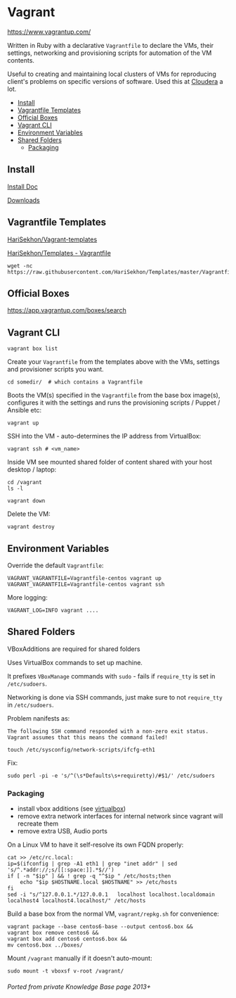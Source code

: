 # Vagrant

<https://www.vagrantup.com/>

Written in Ruby with a declarative `Vagrantfile` to declare the VMs, their settings, networking and provisioning scripts for automation of the VM contents.

Useful to creating and maintaining local clusters of VMs for reproducing client's problems on specific versions of
software. Used this at [Cloudera](https://cloudera.com) a lot.

<!-- INDEX_START -->
- [Install](#install)
- [Vagrantfile Templates](#vagrantfile-templates)
- [Official Boxes](#official-boxes)
- [Vagrant CLI](#vagrant-cli)
- [Environment Variables](#environment-variables)
- [Shared Folders](#shared-folders)
  - [Packaging](#packaging)
<!-- INDEX_END -->

## Install

[Install Doc](https://developer.hashicorp.com/vagrant/docs/installation)

[Downloads](https://developer.hashicorp.com/vagrant/downloads)

## Vagrantfile Templates

[HariSekhon/Vagrant-templates](https://github.com/HariSekhon/Vagrant-templates)

[HariSekhon/Templates - Vagrantfile](https://github.com/HariSekhon/Templates/blob/master/Vagrantfile)

```shell
wget -nc https://raw.githubusercontent.com/HariSekhon/Templates/master/Vagrantfile
```

## Official Boxes

https://app.vagrantup.com/boxes/search

## Vagrant CLI

```shell
vagrant box list
```

Create your `Vagrantfile` from the templates above with the VMs, settings and provisioner scripts you want.

```shell
cd somedir/  # which contains a Vagrantfile
```

Boots the VM(s) specified in the `Vagrantfile` from the base box image(s), configures it with the settings and runs the
provisioning
scripts / Puppet /
Ansible etc:

```shell
vagrant up
```

SSH into the VM - auto-determines the IP address from VirtualBox:
```shell
vagrant ssh # <vm_name>
```

Inside VM see mounted shared folder of content shared with your host desktop / laptop:

```shell
cd /vagrant
ls -l
```

```shell
vagrant down
```

Delete the VM:
```shell
vagrant destroy
```

## Environment Variables

Override the default `Vagrantfile`:

```shell
VAGRANT_VAGRANTFILE=Vagrantfile-centos vagrant up
VAGRANT_VAGRANTFILE=Vagrantfile-centos vagrant ssh
```

More logging:

```shell
VAGRANT_LOG=INFO vagrant ....
```

## Shared Folders

VBoxAdditions are required for shared folders

Uses VirtualBox commands to set up machine.

It prefixes `VBoxManage` commands with `sudo` - fails if `require_tty` is set in `/etc/sudoers`.

Networking is done via SSH commands, just make sure to not `require_tty` in `/etc/sudoers`.

Problem nanifests as:
```
The following SSH command responded with a non-zero exit status.
Vagrant assumes that this means the command failed!

touch /etc/sysconfig/network-scripts/ifcfg-eth1
```

Fix:
```shell
sudo perl -pi -e 's/^(\s*Defaults\s+requiretty)/#$1/' /etc/sudoers
```

### Packaging

- install vbox additions (see [virtualbox](virtualbox.md))
- remove extra network interfaces for internal network since vagrant will recreate them
- remove extra USB, Audio ports

On a Linux VM to have it self-resolve its own FQDN properly:
```shell
cat >> /etc/rc.local:
ip=$(ifconfig | grep -A1 eth1 | grep "inet addr" | sed 's/^.*addr://;s/[[:space:]].*$//')
if [ -n "$ip" ] && ! grep -q "^$ip " /etc/hosts;then
    echo "$ip $HOSTNAME.local $HOSTNAME" >> /etc/hosts
fi
sed -i "s/^127.0.0.1.*/127.0.0.1   localhost localhost.localdomain localhost4 localhost4.localhost/" /etc/hosts
```

Build a base box from the normal VM, `vagrant/repkg.sh` for convenience:

```shell
vagrant package --base centos6-base --output centos6.box &&
vagrant box remove centos6 &&
vagrant box add centos6 centos6.box &&
mv centos6.box ../boxes/
```

Mount `/vagrant` manually if it doesn't auto-mount:

```shell
sudo mount -t vboxsf v-root /vagrant/
```

###### Ported from private Knowledge Base page 2013+
